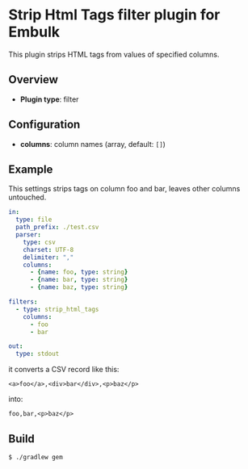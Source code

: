 # Strip Html Tags filter plugin for Embulk

This plugin strips HTML tags from values of specified columns.

## Overview

* **Plugin type**: filter

## Configuration

- **columns**: column names  (array<string>, default: `[]`)

## Example

This settings strips tags on column foo and bar, leaves other columns untouched.

```yaml
in:
  type: file
  path_prefix: ./test.csv
  parser:
    type: csv
    charset: UTF-8
    delimiter: ","
    columns:
      - {name: foo, type: string}
      - {name: bar, type: string}
      - {name: baz, type: string}

filters:
  - type: strip_html_tags
    columns:
      - foo
      - bar

out:
  type: stdout
```

it converts a CSV record like this:

```csv
<a>foo</a>,<div>bar</div>,<p>baz</p>
```

into:

```
foo,bar,<p>baz</p>
```

## Build

```
$ ./gradlew gem
```
